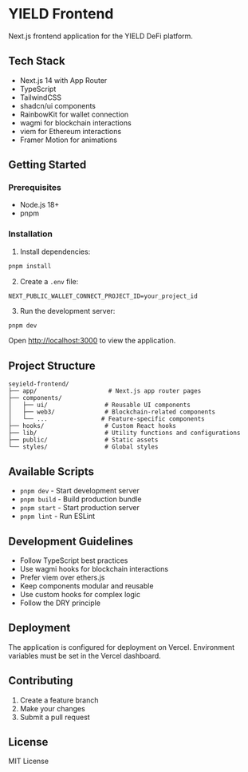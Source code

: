 # YIELD Frontend

Next.js frontend application for the YIELD DeFi platform.

## Tech Stack

- Next.js 14 with App Router
- TypeScript
- TailwindCSS
- shadcn/ui components
- RainbowKit for wallet connection
- wagmi for blockchain interactions
- viem for Ethereum interactions
- Framer Motion for animations

## Getting Started

### Prerequisites

- Node.js 18+
- pnpm

### Installation

1. Install dependencies:
```bash
pnpm install
```

2. Create a `.env` file:
```env
NEXT_PUBLIC_WALLET_CONNECT_PROJECT_ID=your_project_id
```

3. Run the development server:
```bash
pnpm dev
```

Open [http://localhost:3000](http://localhost:3000) to view the application.

## Project Structure

```
seyield-frontend/
├── app/                    # Next.js app router pages
├── components/            
│   ├── ui/                # Reusable UI components
│   ├── web3/              # Blockchain-related components
│   └── ...               # Feature-specific components
├── hooks/                 # Custom React hooks
├── lib/                   # Utility functions and configurations
├── public/                # Static assets
└── styles/                # Global styles
```

## Available Scripts

- `pnpm dev` - Start development server
- `pnpm build` - Build production bundle
- `pnpm start` - Start production server
- `pnpm lint` - Run ESLint

## Development Guidelines

- Follow TypeScript best practices
- Use wagmi hooks for blockchain interactions
- Prefer viem over ethers.js
- Keep components modular and reusable
- Use custom hooks for complex logic
- Follow the DRY principle

## Deployment

The application is configured for deployment on Vercel. Environment variables must be set in the Vercel dashboard.

## Contributing

1. Create a feature branch
2. Make your changes
3. Submit a pull request

## License

MIT License